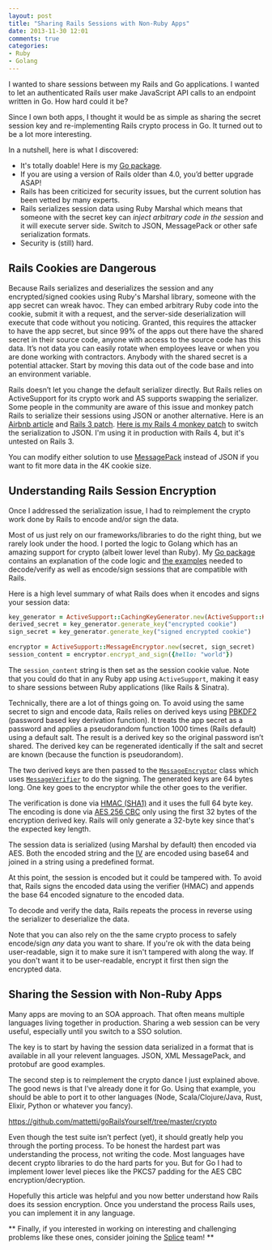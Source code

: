 ```yaml
---
layout: post
title: "Sharing Rails Sessions with Non-Ruby Apps"
date: 2013-11-30 12:01
comments: true
categories: 
- Ruby
- Golang
---
```


I wanted to share sessions between my Rails and Go applications. I wanted to let an authenticated Rails user make JavaScript API calls to an endpoint written in Go. How hard could it be?

Since I own both apps, I thought it would be as simple as sharing the secret session key and re-implementing Rails crypto process in Go. It turned out to be a lot more interesting.

In a nutshell, here is what I discovered:

   * It's totally doable! Here is my [Go package](http://godoc.org/github.com/mattetti/goRailsYourself/crypto). 
   * If you are using a version of Rails older than 4.0, you’d better upgrade ASAP!
   * Rails has been criticized for security issues, but the current solution has been vetted by many experts.
   * Rails serializes session data using Ruby Marshal which means that someone with the secret key can *inject arbitrary code in the session* and it will execute server side. Switch to JSON, MessagePack or other safe serialization formats.
   * Security is (still) hard.

## Rails Cookies are Dangerous

Because Rails serializes and deserializes the session and any encrypted/signed cookies using Ruby's Marshal library, someone with the app secret can wreak havoc. They can embed arbitrary Ruby code into the cookie, submit it with a request, and the server-side deserialization will execute that code without you noticing. Granted, this requires the attacker to have the app secret, but since 99% of the apps out there have the shared secret in their source code, anyone with access to the source code has this data. It’s not data you can easily rotate when employees leave or when you are done working with contractors. Anybody with the shared secret is a potential attacker. Start by moving this data out of the code base and into an environment variable.

Rails doesn’t let you change the default serializer directly. But Rails relies on ActiveSupport for its crypto work and AS supports swapping the serializer. Some people in the community are aware of this issue and monkey patch Rails to serialize their sessions using JSON or another alternative. Here is an [Airbnb article](http://nerds.airbnb.com/upgrading-from-ree-187-to-ruby-193/) and
[Rails 3 patch](https://gist.github.com/jeffyip/4091166). [Here is my Rails 4 monkey patch](https://gist.github.com/mattetti/7624413
) to switch the serialization to JSON. I'm using it in production with Rails 4, but it's untested on Rails 3. 

You can modify either solution to use [MessagePack]( http://msgpack.org/) instead of JSON if you want to fit more data in the 4K cookie size. 

## Understanding Rails Session Encryption

Once I addressed the serialization issue, I had to reimplement the crypto work done by Rails to encode and/or sign the data.

Most of us just rely on our frameworks/libraries to do the right thing, but we rarely look under the hood. I ported the logic to Golang which has an amazing support for crypto (albeit lower level than Ruby). My [Go package](http://godoc.org/github.com/mattetti/goRailsYourself/crypto) contains an explanation of the code logic and [the examples](http://godoc.org/github.com/mattetti/goRailsYourself/crypto#pkg-examples) needed to decode/verify as well as encode/sign sessions that are compatible with Rails.

Here is a high level summary of what Rails does when it encodes and signs your session data:

```ruby
key_generator = ActiveSupport::CachingKeyGenerator.new(ActiveSupport::KeyGenerator.new(app_secret_key, iterations: 1000))
derived_secret = key_generator.generate_key("encrypted cookie")
sign_secret = key_generator.generate_key("signed encrypted cookie")
 
encryptor = ActiveSupport::MessageEncryptor.new(secret, sign_secret) 
session_content = encryptor.encrypt_and_sign({hello: "world"})
```

The `session_content` string is then set as the session cookie value.
Note that you could do that in any Ruby app using `ActiveSupport`, making it easy to share sessions between Ruby applications (like Rails & Sinatra).

Technically, there are a lot of things going on. To avoid using the same secret to sign and encode data, Rails relies on derived keys using [PBKDF2](http://en.wikipedia.org/wiki/PBKDF2) (password based key derivation function).
It treats the app secret as a password and applies a pseudorandom function 1000 times (Rails default) using a default salt. The result is a derived key so the original password isn’t shared. The derived key can be regenerated identically if the salt and secret are known (because the function is pseudorandom).

The two derived keys are then passed to the [`MessageEncryptor`](https://github.com/rails/rails/blob/master/activesupport/lib/active_support/message_encryptor.rb) class which uses [`MessageVerifier`](https://github.com/rails/rails/blob/master/activesupport/lib/active_support/message_verifier.rb) to do the signing. The generated keys are 64 bytes long. One key goes to the encryptor while the other goes to the verifier.

The verification is done via [HMAC (SHA1)](http://en.wikipedia.org/wiki/Hash-based_message_authentication_code) and it uses the full 64 byte key.
The encoding is done via [AES 256 CBC](http://en.wikipedia.org/wiki/Advanced_Encryption_Standard) only using the first 32 bytes of the encryption derived key. Rails will only generate a 32-byte key since that's the expected key length.

The session data is serialized (using Marshal by default) then encoded via AES. Both the encoded string and the [IV](http://en.wikipedia.org/wiki/Initialization_vector) are encoded using base64 and joined in a string using a predefined format.

At this point, the session is encoded but it could be tampered with. To avoid that, Rails signs the encoded data using the verifier (HMAC) and appends the base 64 encoded signature to the encoded data. 

To decode and verify the data, Rails repeats the process in reverse using the serializer to deserialize the data.

Note that you can also rely on the the same crypto process to safely encode/sign *any* data you want to share. If you're ok with the data being user-readable, sign it to make sure it isn't tampered with along the way. If you don't want it to be user-readable, encrypt it first then sign the encrypted data.

## Sharing the Session with Non-Ruby Apps

Many apps are moving to an SOA approach. That often means multiple languages living together in production. Sharing a web session can be very useful, especially until you switch to a SSO solution.

The key is to start by having the session data serialized in a format that is available in all your relevent languages. JSON, XML MessagePack, and protobuf are good examples.

The second step is to reimplement the crypto dance I just explained above. The good news is that I’ve already done it for Go. Using that example, you should be able to port it to other languages (Node, Scala/Clojure/Java, Rust, Elixir, Python or whatever you fancy).

https://github.com/mattetti/goRailsYourself/tree/master/crypto

Even though the test suite isn’t perfect (yet), it should greatly help you through the porting process. To be honest the hardest part was understanding the process, not writing the code. Most languages have decent crypto libraries to do the hard parts for you. But for Go I had to implement lower level pieces like the PKCS7 padding for the AES CBC encryption/decryption.

Hopefully this article was helpful and you now better understand how Rails does its session encryption. Once you understand the process Rails uses, you can implement it in any language.





** Finally, if you interested in working on interesting and challenging
problems like these ones, consider joining the [Splice](https://splice.com) team! **
